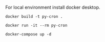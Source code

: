 For local environment install docker desktop.
```shell
docker build -t py-cron .
```
```shell
docker run -it --rm py-cron
```
```shell
docker-compose up -d
```
